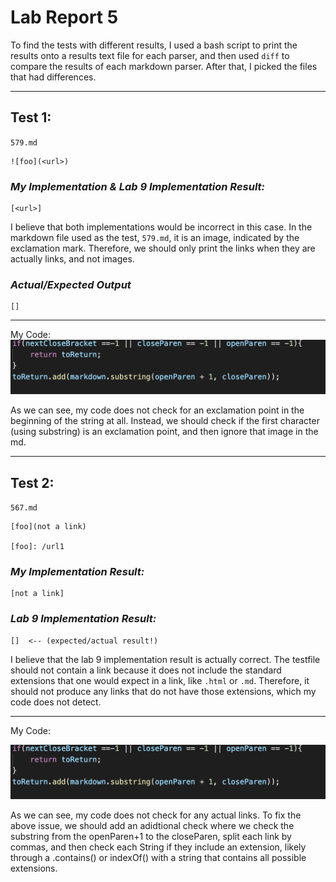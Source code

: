 # Lab Report 5

To find the tests with different results, I used a bash script to print the results onto a results text file for each parser, and then used `diff` to compare the results of each markdown parser. After that, I picked the files that had differences.
***
## **Test 1:**

`579.md`

```
![foo](<url>)
```

### *My Implementation & Lab 9 Implementation Result:*

```
[<url>]
```

I believe that both implementations would be incorrect in this case. In the markdown file used as the test, `579.md`, it is an image, indicated by the exclamation mark. Therefore, we should only print the links when they are actually links, and not images.

### *Actual/Expected Output*

```
[]
```

***
My Code:
![MyCode](MyCode.png)

As we can see, my code does not check for an exclamation point in the beginning of the string at all. Instead, we should check if the first character (using substring) is an exclamation point, and then ignore that image in the md.

***
## **Test 2:**

`567.md`

```
[foo](not a link)

[foo]: /url1
```

### *My Implementation Result:*

```
[not a link]
```

### *Lab 9 Implementation Result:*

```
[]  <-- (expected/actual result!)
```
I believe that the lab 9 implementation result is actually correct. The testfile should not contain a link because it does not include the standard extensions that one would expect in a link, like `.html` or `.md`. Therefore, it should not produce any links that do not have those extensions, which my code does not detect.
***
My Code:

![MyCode](MyCode.png)

As we can see, my code does not check for any actual links. To fix the above issue, we should add an adidtional check where we check the substring from the openParen+1 to the closeParen, split each link by commas, and then check each String if they include an extension, likely through a .contains() or indexOf() with a string that contains all possible extensions.
